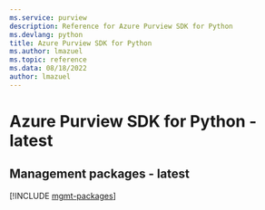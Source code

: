 ```yaml
---
ms.service: purview
description: Reference for Azure Purview SDK for Python
ms.devlang: python
title: Azure Purview SDK for Python
ms.author: lmazuel
ms.topic: reference
ms.data: 08/18/2022
author: lmazuel
---
```

# Azure Purview SDK for Python - latest

## Management packages - latest
[!INCLUDE [mgmt-packages](purview-mgmt-index.md)]